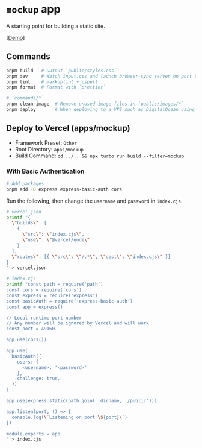 # `mockup` app

A starting point for building a static site.

[[Demo](https://webapp-template-mockup.usagizmo.com/)]

## Commands

```bash
pnpm build   # Output `public/styles.css`
pnpm dev     # Watch input.css and launch browser-sync server on port 8000
pnpm lint    # markuplint + cspell
pnpm format  # Format with `prettier`

# `commands/*`
pnpm clean-image  # Remove unused image files in `public/images/*`
pnpm deploy       # When deploying to a VPS such as DigitalOcean using `rsync`
```

## Deploy to Vercel (apps/mockup)

- Framework Preset: `Other`
- Root Directory: `apps/mockup`
- Build Command: `cd ../.. && npx turbo run build --filter=mockup`

### With Basic Authentication

```bash
# Add packages
pnpm add -D express express-basic-auth cors
```

Run the following, then change the `username` and `password` in `index.cjs`.

```bash
# vercel.json
printf "{
  \"builds\": [
    {
      \"src\": \"index.cjs\",
      \"use\": \"@vercel/node\"
    }
  ],
  \"routes\": [{ \"src\": \"/.*\", \"dest\": \"index.cjs\" }]
}
" > vercel.json

# index.cjs
printf "const path = require('path')
const cors = require('cors')
const express = require('express')
const basicAuth = require('express-basic-auth')
const app = express()

// Local runtime port number
// Any number will be ignored by Vercel and will work
const port = 49160

app.use(cors())

app.use(
  basicAuth({
    users: {
      <username>: '<password>'
    },
    challenge: true,
  })
)

app.use(express.static(path.join(__dirname, '/public')))

app.listen(port, () => {
  console.log(\`Listening on port \${port}\`)
})

module.exports = app
" > index.cjs
```
